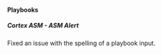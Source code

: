 
#### Playbooks

##### Cortex ASM - ASM Alert

Fixed an issue with the spelling of a playbook input.
